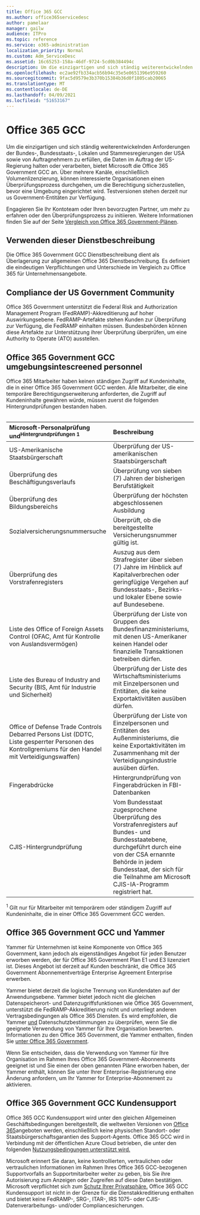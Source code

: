 ```yaml
---
title: Office 365 GCC
ms.author: office365servicedesc
author: pamelaar
manager: gailw
audience: ITPro
ms.topic: reference
ms.service: o365-administration
localization_priority: Normal
ms.custom: Adm_ServiceDesc
ms.assetid: 16c65253-158a-46df-9724-5cd0b384494c
description: Um die einzigartigen und sich ständig weiterentwickelnden Anforderungen der Bundes-, Bundesstaats-, Lokalen und Stammesregierungen der VEREINIGTEn Staaten sowie von Auftragnehmern zu erfüllen, die Daten im Auftrag der US-Regierung halten oder verarbeiten, bietet Microsoft Office 365 US Government Community (GCC)-Dienste an. Über mehrere Kanäle, einschließlich Volumenlizenzierung, können interessierte Organisationen einen Überprüfungsprozess durchgehen, um die Berechtigung sicherzustellen, bevor eine Umgebung eingerichtet wird. Testversionen stehen derzeit nur us Government-Entitäten zur Verfügung.
ms.openlocfilehash: ec2ae92fb334acb56b94c35e5e0651396e959260
ms.sourcegitcommit: 9fac5d9579e3b370b15384b36d0f1805cab20065
ms.translationtype: MT
ms.contentlocale: de-DE
ms.lasthandoff: 04/09/2021
ms.locfileid: "51653167"
---
```

# <a name="office-365-gcc"></a>Office 365 GCC

Um die einzigartigen und sich ständig weiterentwickelnden Anforderungen der Bundes-, Bundesstaats-, Lokalen und Stammesregierungen der USA sowie von Auftragnehmern zu erfüllen, die Daten im Auftrag der US-Regierung halten oder verarbeiten, bietet Microsoft die Office 365 Government GCC an. Über mehrere Kanäle, einschließlich Volumenlizenzierung, können interessierte Organisationen einen Überprüfungsprozess durchgehen, um die Berechtigung sicherzustellen, bevor eine Umgebung eingerichtet wird. Testversionen stehen derzeit nur us Government-Entitäten zur Verfügung.
  
Engagieren Sie Ihr Kontoteam oder Ihren bevorzugten Partner, um mehr zu erfahren oder den Überprüfungsprozess zu initiieren. Weitere Informationen finden Sie auf der Seite [Vergleich von Office 365 Government-Plänen](https://products.office.com/government/compare-office-365-government-plans).
  
## <a name="how-to-use-this-service-description"></a>Verwenden dieser Dienstbeschreibung

Die Office 365 Government GCC Dienstbeschreibung dient als Überlagerung zur allgemeinen Office 365 Dienstbeschreibung. Es definiert die eindeutigen Verpflichtungen und Unterschiede im Vergleich zu Office 365 für Unternehmensangebote.
  
## <a name="us-government-community-compliance"></a>Compliance der US Government Community

Office 365 Government unterstützt die Federal Risk and Authorization Management Program (FedRAMP)-Akkreditierung auf hoher Auswirkungsebene. FedRAMP-Artefakte stehen Kunden zur Überprüfung zur Verfügung, die FedRAMP einhalten müssen. Bundesbehörden können diese Artefakte zur Unterstützung ihrer Überprüfung überprüfen, um eine Authority to Operate (ATO) ausstellen.
  
## <a name="office-365-government-gcc-environment-screened-personnel"></a>Office 365 Government GCC umgebungsintescreened personnel

Office 365 Mitarbeiter haben keinen ständigen Zugriff auf Kundeninhalte, die in einer Office 365 Government GCC werden. Alle Mitarbeiter, die eine temporäre Berechtigungserweiterung anforderten, die Zugriff auf Kundeninhalte gewähren würde, müssen zuerst die folgenden Hintergrundprüfungen bestanden haben.<br><br> 
  
| Microsoft-Personalprüfung und<sup>Hintergrundprüfungen 1</sup> | Beschreibung |
|:-----|:-----|
|US-Amerikanische Staatsbürgerschaft  <br/> |Überprüfung der US-amerikanischen Staatsbürgerschaft  <br/> |
|Überprüfung des Beschäftigungsverlaufs  <br/> |Überprüfung von sieben (7) Jahren der bisherigen Berufstätigkeit  <br/> |
|Überprüfung des Bildungsbereichs  <br/> |Überprüfung der höchsten abgeschlossenen Ausbildung  <br/> |
|Sozialversicherungsnummersuche  <br/> |Überprüft, ob die bereitgestellte Versicherungsnummer gültig ist.  <br/> |
|Überprüfung des Vorstrafenregisters  <br/> |Auszug aus dem Strafregister über sieben (7) Jahre im Hinblick auf Kapitalverbrechen oder geringfügige Vergehen auf Bundesstaats-, Bezirks- und lokaler Ebene sowie auf Bundesebene.  <br/> |
|Liste des Office of Foreign Assets Control (OFAC, Amt für Kontrolle von Auslandsvermögen)  <br/> |Überprüfung der Liste von Gruppen des Bundesfinanzministeriums, mit denen US-Amerikaner keinen Handel oder finanzielle Transaktionen betreiben dürfen.  <br/> |
|Liste des Bureau of Industry and Security (BIS, Amt für Industrie und Sicherheit)  <br/> |Überprüfung der Liste des Wirtschaftsministeriums mit Einzelpersonen und Entitäten, die keine Exportaktivitäten ausüben dürfen.  <br/> |
|Office of Defense Trade Controls Debarred Persons List (DDTC, Liste gesperrter Personen des Kontrollgremiums für den Handel mit Verteidigungswaffen)  <br/> |Überprüfung der Liste von Einzelpersonen und Entitäten des Außenministeriums, die keine Exportaktivitäten im Zusammenhang mit der Verteidigungsindustrie ausüben dürfen.  <br/> |
|Fingerabdrücke  <br/> |Hintergrundprüfung von Fingerabdrücken in FBI-Datenbanken  <br/> |
|CJIS-Hintergrundprüfung  <br/> |Vom Bundesstaat zugesprochene Überprüfung des Vorstrafenregisters auf Bundes- und Bundesstaatebene, durchgeführt durch eine von der CSA ernannte Behörde in jedem Bundesstaat, der sich für die Teilnahme am Microsoft CJIS-IA-Programm registriert hat.  <br/> |

<sup>1</sup> Gilt nur für Mitarbeiter mit temporärem oder ständigem Zugriff auf Kundeninhalte, die in einer Office 365 Government GCC werden.
  
## <a name="office-365-government-gcc-and-yammer"></a>Office 365 Government GCC und Yammer

Yammer für Unternehmen ist keine Komponente von Office 365 Government, kann jedoch als eigenständiges Angebot für jeden Benutzer erworben werden, der für Office 365 Government Plan E1 und E3 lizenziert ist. Dieses Angebot ist derzeit auf Kunden beschränkt, die Office 365 Government Abonnementverträge Enterprise Agreement Enterprise erwerben.
  
Yammer bietet derzeit die logische Trennung von Kundendaten auf der Anwendungsebene. Yammer bietet jedoch nicht die gleichen Datenspeicherort- und Datenzugriffsfunktionen wie Office 365 Government, unterstützt die FedRAMP-Akkreditierung nicht und unterliegt anderen Vertragsbedingungen als Office 365 Diensten. Es wird empfohlen, die Yammer [und](../../yammer-service-description/yammer-service-description.md) Datenschutzbestimmungen zu überprüfen, wenn Sie die geeignete Verwendung von Yammer für Ihre Organisation bewerten. Informationen zu den Office 365 Government, die Yammer enthalten, finden Sie [unter Office 365 Government](office-365-us-government.md).
  
Wenn Sie entscheiden, dass die Verwendung von Yammer für Ihre Organisation im Rahmen Ihres Office 365 Government-Abonnements geeignet ist und Sie einen der oben genannten Pläne erworben haben, der Yammer enthält, können Sie unter Ihrer Enterprise-Registrierung eine Änderung anfordern, um Ihr Yammer for Enterprise-Abonnement zu aktivieren.
  
## <a name="office-365-government-gcc-customer-support"></a>Office 365 Government GCC Kundensupport

Office 365 GCC Kundensupport wird unter den gleichen Allgemeinen Geschäftsbedingungen bereitgestellt, die weltweiten Versionen von [Office 365](../support.md)angeboten werden, einschließlich keine physischen Standort- oder Staatsbürgerschaftsgarantien des Support-Agents. Office 365 GCC wird in Verbindung mit der öffentlichen Azure Cloud betrieben, die unter den folgenden [Nutzungsbedingungen unterstützt wird.](https://azure.microsoft.com/support/plans/)

Microsoft erinnert Sie daran, keine kontrollierten, vertraulichen oder vertraulichen Informationen im Rahmen Ihres Office 365 GCC-bezogenen Supportvorfalls an Supportmitarbeiter weiter zu geben, bis Sie ihre Autorisierung zum Anzeigen oder Zugreifen auf diese Daten bestätigen. Microsoft verpflichtet sich zum [Schutz Ihrer Privatsphäre.](https://privacy.microsoft.com/privacystatement) Office 365 GCC Kundensupport ist nicht in der Grenze für die Dienstakkreditierung enthalten und bietet keine FedRAMP-, SRG-, ITAR-, IRS 1075- oder CJIS-Datenverarbeitungs- und/oder Compliancesicherungen.